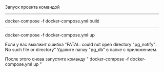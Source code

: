 Запуск проекта командой 
____________
docker-compose -f docker-compose.yml build
____________
 docker-compose -f docker-compose.yml up 



Если у вас выхлжит ошибка "FATAL:  could not open directory "pg_notify": No such file or directory"   Удалите папку "pg_db" в папке с приложением. 

После этого снова запустите команду " docker-compose -f docker-compose.yml up "

